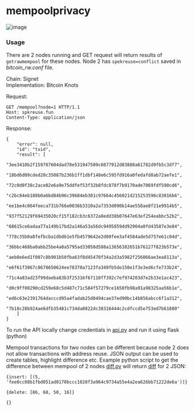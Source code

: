 # mempoolprivacy

![image](https://user-images.githubusercontent.com/94559964/174421798-46463c84-59f3-4984-acdc-57ae092f3953.png)


### Usage

There are 2 nodes running and GET request will return results of `getrawmempool` for these nodes. Node 2 has `spekreuse=conflict` saved in _bitcoin_rw.conf_ file.

Chain: Signet  
Implementation: Bitcoin Knots

Request:

```http
GET /mempool?node=1 HTTP/1.1
Host: spkreuse.fun
Content-Type: application/json
```
Response:

```
{
    "error": null,
    "id": "txid",
    "result": [
        "3ee3410b2f159787604dad78e531947509c6077912d83888a61782d9fb5c3df7",
        "18bd6d09cded20c35087b236b1ff1dbf148e6c595fd916a0fedafd8ab72aefe1",
        "72c0d0f38c2ace02e6a9e75ddfef53f32b8fdc878f7b9170ade7069fdf590cd6",
        "c2bc84eb188b0a6bd84b96c39684eb301c97664c456021d215253596c83016b6",
        "ee1be4c064feeca731b766e0036b3310a2a7353d090b14ae558ae8f21e9914b5",
        "937f52129f69435020cf15f182cb3c6372a8edd38b07647e63ef254eabbc52b2",
        "68615ce6adaa77a149b17bd2a146a53a56dc9495859dd92904a0fd43587e3e84",
        "778c35b0a8fefbcba1dbd61e5fb4579642e2d00fee3af4584ade5d757e61c04d",
        "36bbc468ba0abb25be4a0a5795ad33058d588a13656382651b76127f823b573e",
        "aeb0e6ed1f007c8b901b50fba63f8d45470f34a2d3a5982f256066ae3ea8113a",
        "e6f61f3067c8678650624ee78370a7123fa349fb5de150e1f3e3ed6cfe733b24",
        "71c4a83ad23f99daeba83b3f25316f67110ff392c7ef974203d7e2b33e1ac423",
        "d0c9ff00290cd259e68c5d487c71c584f57279ce1650fb98a91a98325aa56b1e",
        "ed6c63e2391764dacccd95a4fadab25d0494cae37ed90bc14b856abcc6f1a312",
        "7b18c28b924ae6dfb35481c734da0822dc38316444c2cdfccd5e753ed7b61800"
    ]
}
```

To run the API locally change credentials in [api.py](https://github.com/1440000bytes/mempoolprivacy/blob/main/api.py) and run it using flask (python)

Mempool transactions for two nodes can be different because node 2 does not allow transactions with address reuse. JSON output can be used to create tables, highlight difference etc. Example python script to get the difference between mempool of 2 nodes [diff.py](https://github.com/1440000bytes/mempoolprivacy/blob/main/diff.py) will return [diff](https://github.com/xlwings/jsondiff) for 2 JSON:

```
{insert: [(5, 'fee0cc08b1fbd051ad0170bccc1028f3a964c9734a55e4a2ea626bb71222de6a')]}

{delete: [86, 68, 50, 16]}

{}
```




